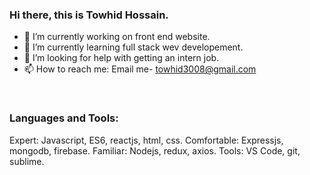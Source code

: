 ### Hi there, this is Towhid Hossain.

- 🔭 I’m currently working on front end website.
- 🌱 I’m currently learning full stack wev developement.
- 🤔 I’m looking for help with getting an intern job.
- 📫 How to reach me: Email me- towhid3008@gmail.com
<br/>


### Languages and Tools:

Expert: Javascript, ES6, reactjs, html, css.
Comfortable: Expressjs, mongodb, firebase.
Familiar: Nodejs, redux, axios.
Tools: VS Code, git, sublime.

<br />
